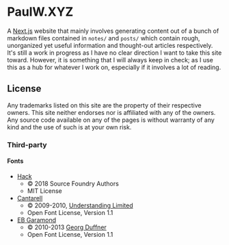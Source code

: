 # PaulW.XYZ

A [Next.js](https://nextjs.com) website that mainly involves generating content out of a bunch of markdown files contained in `notes/` and `posts/` which contain rough, unorganized yet useful information and thought-out articles respectively. It's still a work in progress as I have no clear direction I want to take this site toward. However, it is something that I will always keep in check; as I use this as a hub for whatever I work on, especially if it involves a lot of reading.

## License

Any trademarks listed on this site are the property of their respective owners. This site neither endorses nor is affiliated with any of the owners. Any source code available on any of the pages is without warranty of any kind and the use of such is at your own risk. 

### Third-party 
#### Fonts

- [Hack](https://github.com/source-foundry/Hack) 
	- &copy; 2018 Source Foundry Authors 
    - MIT License
- [Cantarell](https://github.com/davelab6/cantarell)
	- &copy; 2009-2010, [Understanding Limited](mailto:dave@understandinglimited.com) 
	- Open Font License, Version 1.1
- [EB Garamond](https://github.com/georgd/EB-Garamond)
	- &copy; 2010-2013 [Georg Duffner](http://www.georgduffner.at) 
	- Open Font License, Version 1.1

